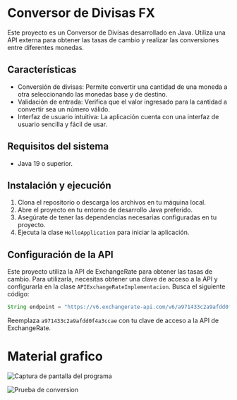 # Conversor de Divisas FX

Este proyecto es un Conversor de Divisas desarrollado en Java. Utiliza una API externa para obtener las tasas de cambio y realizar las conversiones entre diferentes monedas.

## Características

- Conversión de divisas: Permite convertir una cantidad de una moneda a otra seleccionando las monedas base y de destino.
- Validación de entrada: Verifica que el valor ingresado para la cantidad a convertir sea un número válido.
- Interfaz de usuario intuitiva: La aplicación cuenta con una interfaz de usuario sencilla y fácil de usar.

## Requisitos del sistema

- Java 19 o superior.

## Instalación y ejecución

1. Clona el repositorio o descarga los archivos en tu máquina local.
2. Abre el proyecto en tu entorno de desarrollo Java preferido.
3. Asegúrate de tener las dependencias necesarias configuradas en tu proyecto.
4. Ejecuta la clase `HelloApplication` para iniciar la aplicación.

## Configuración de la API

Este proyecto utiliza la API de ExchangeRate para obtener las tasas de cambio. Para utilizarla, necesitas obtener una clave de acceso a la API y configurarla en la clase `APIExchangeRateImplementacion`. Busca el siguiente código:

```java
String endpoint = "https://v6.exchangerate-api.com/v6/a971433c2a9afdd0f4a3ccae/pair/" + base + "/" + destino + "/" + importe;
```

Reemplaza `a971433c2a9afdd0f4a3ccae` con tu clave de acceso a la API de ExchangeRate.

# Material grafico

![Captura de pantalla del programa](src/main/resources/vista.png)

![Prueba de conversion](src/main/resources/prueba.gif)
